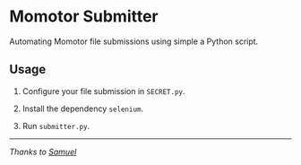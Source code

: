 # Momotor Submitter

Automating Momotor file submissions using simple a Python script.


## Usage

1. Configure your file submission in `SECRET.py`.

2. Install the dependency `selenium`.

3. Run `submitter.py`.


---

*Thanks to [Samuel](https://github.com/justsamuel "Github Account")*
